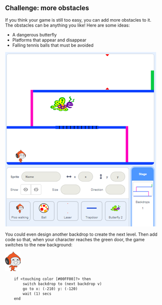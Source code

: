 ## Challenge: more obstacles

If you think your game is still too easy, you can add more obstacles to it. The obstacles can be anything you like! Here are some ideas:

+ A dangerous butterfly
+ Platforms that appear and disappear
+ Falling tennis balls that must be avoided

![screenshot](images/dodge-obstacles.png)

You could even design another backdrop to create the next level. Then add code so that, when your character reaches the green door, the game switches to the new background:

![pico walking sprite](images/pico_walking_sprite.png)

```blocks3
	if <touching color [#00FF00]?> then
		switch backdrop to (next backdrop v)
		go to x: (-210) y: (-120)
		wait (1) secs
	end
```
